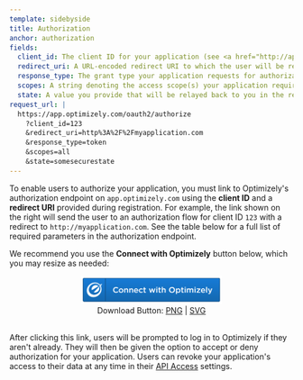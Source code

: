 ```yaml
---
template: sidebyside
title: Authorization
anchor: authorization
fields:
  client_id: The client ID for your application (see <a href="http://app.optimizely.com/accountsettings/apps/developers" target="_blank">app settings</a>).
  redirect_uri: A URL-encoded redirect URI to which the user will be redirected after successful (or failed) authorization. Must match one of the URIs provided during registration. If you are using an authorization code grant, insecure URLs such as those starting with `http://` will be rejected. You can always add more redirect URIs to your application on the <a target="_blank" href="https://www.optimizely.com/accountsettings/developer">registration page</a>.
  response_type: The grant type your application requests for authorization. As of August 2015, the supported types are `token` (for implicit grant) and `code` (for authorization code grant).
  scopes: A string denoting the access scope(s) your application requires after authorization. As of March 2015, the only supported value is `all`, meaning the generated token will have permissions that match the <a target="_blank" href="https://help.optimizely.com/hc/en-us/articles/200040775">user role</a> of the authorizing user.
  state: A value you provide that will be relayed back to you in the response, to protect against CSRF attacks. For more information, see the <a target="_blank" href="https://tools.ietf.org/html/rfc6749#section-10.12">CSRF section</a> of the OAuth 2.0 spec.
request_url: |
  https://app.optimizely.com/oauth2/authorize
    ?client_id=123
    &redirect_uri=http%3A%2F%2Fmyapplication.com
    &response_type=token
    &scopes=all
    &state=somesecurestate
---
```


To enable users to authorize your application, you must link to Optimizely's authorization endpoint on `app.optimizely.com` using the <b>client ID</b> and a <b>redirect URI</b> provided during registration. For example, the link shown on the right will send the user to an authorization flow for client ID `123` with a redirect to `http://myapplication.com`. See the table below for a full list of required parameters in the authorization endpoint.

We recommend you use the <b>Connect with Optimizely</b> button below, which you may resize as needed:

<div align="center">
<img src="/assets/img/connect.png" width=250px><br>
Download Button: <a href="/assets/img/connect.png" download="ConnectWithOptimizelyButton.png">PNG</a> | <a href="/assets/img/connect.svg" download="ConnectWithOptimizelyButton.svg">SVG</a>
</div><br>

After clicking this link, users will be prompted to log in to Optimizely if they aren't already. They will then be given the option to accept or deny authorization for your application. Users can revoke your application's access to their data at any time in their <a target="_blank" href="https://app.optimizely.com/accountsettings/apps/access">API Access</a> settings.

